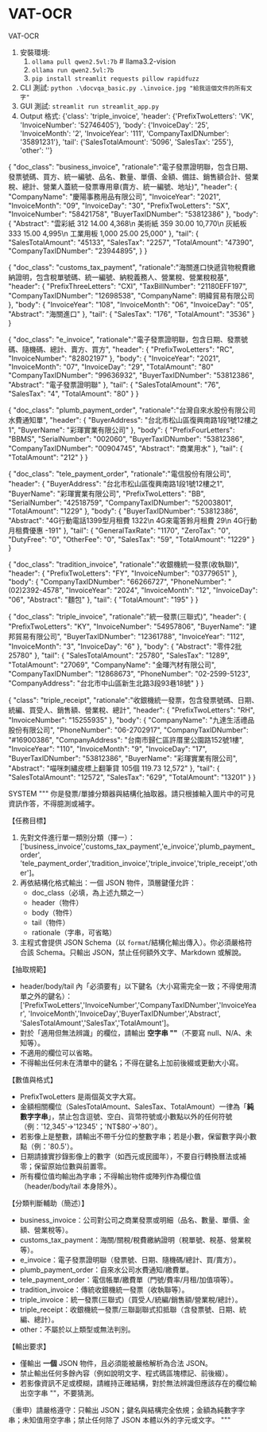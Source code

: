 # VAT-OCR
VAT-OCR
1. 安裝環境:
    1. `ollama pull qwen2.5vl:7b` # llama3.2-vision
    2. `ollama run qwen2.5vl:7b`
    3. `pip install streamlit requests pillow rapidfuzz`
2. CLI 測試: `python .\docvqa_basic.py .\invoice.jpg "給我這個文件的所有文字"`
3. GUI 測試: `streamlit run streamlit_app.py`
4. Output 格式: {'class': 'triple_invoice', 'header': {'PrefixTwoLetters': 'VK', 'InvoiceNumber': '52746405'}, 'body': {'InvoiceDay': '25', 'InvoiceMonth': '2', 'InvoiceYear': '111', 'CompanyTaxIDNumber': '35891231'}, 'tail': {'SalesTotalAmount': '5096', 'SalesTax': '255'}, 'other': ''}

{
    "doc_class": "business_invoice",
    "rationale":"電子發票證明聯，包含日期、發票號碼、買方、統一編號、品名、數量、單價、金額、備註、銷售額合計、營業稅、總計、營業人蓋統一發票專用章(賣方、統一編號、地址)",
    "header": {
        "CompanyName": "慶陽事務用品有限公司",
        "InvoiceYear": "2021",
        "InvoiceMonth": "09",
        "InvoiceDay": "30",
        "PrefixTwoLetters": "SX",
        "InvoiceNumber": "58421758",
        "BuyerTaxIDNumber": "53812386"
    },
    "body": {
        "Abstract": "雲彩紙 312 14.00 4,368\n 美術紙 359 30.00 10,770\n 灰紙板 333 15.00 4,995\n 工業用板 1,000 25.00 25,000"
    },
    "tail": {
        "SalesTotalAmount": "45133",
        "SalesTax": "2257",
        "TotalAmount": "47390",
        "CompanyTaxIDNumber": "23944895",
    }
}

{
    "doc_class": "customs_tax_payment",
    "rationale":"海關進口快遞貨物稅費繳納證明，包含稅單號碼、統一編號、納稅義務人、營業稅、營業稅稅基",
    "header": {
        "PrefixThreeLetters": "CXI",
        "TaxBillNumber": "21180EFF197",
        "CompanyTaxIDNumber": "12698538",
        "CompanyName": 明緯貿易有限公司
    },
    "body": {
        "InvoiceYear": "108",
        "InvoiceMonth": "06",
        "InvoiceDay": "05",
        "Abstract": "海關進口"
    },
    "tail": {
        "SalesTax": "176",
        "TotalAmount": "3536"
    }
}

{
    "doc_class": "e_invoice",
    "rationale":"電子發票證明聯，包含日期、發票號碼、隨機碼、總計、賣方、買方",
    "header": {
        "PrefixTwoLetters": "RC",
        "InvoiceNumber": "82802197"
    },
    "body": {
        "InvoiceYear": "2021",
        "InvoiceMonth": "07",
        "InvoiceDay": "29",
        "TotalAmount": "80"
        "CompanyTaxIDNumber": "99636932",
        "BuyerTaxIDNumber": "53812386",
        "Abstract": "電子發票證明聯"
    },
    "tail": {
        "SalesTotalAmount": "76",
        "SalesTax": "4",
        "TotalAmount": "80"
    }
}

{
    "doc_class": "plumb_payment_order",
    "rationale":"台灣自來水股份有限公司水費通知單",
    "header": {
        "BuyerAddress": "台北市松山區復興南路1段1號12樓之1",
        "BuyerName": "彩琿實業有限公司"
    },
    "body": {
        "PrefixFourLetters": "BBMS",
        "SerialNumber": "002060",
        "BuyerTaxIDNumber": "53812386",
        "CompanyTaxIDNumber": "00904745",
        "Abstract": "商業用水"
    },
    "tail": {
        "TotalAmount": "212"
    }
}

{
    "doc_class": "tele_payment_order",
    "rationale":"電信股份有限公司",
    "header": {
        "BuyerAddress": "台北市松山區復興南路1段1號12樓之1",
        "BuyerName": "彩琿實業有限公司",
        "PrefixTwoLetters": "BB",
        "SerialNumber": "42518759",
        "CompanyTaxIDNumber": "52003801",
        "TotalAmount": "1229"
    },
    "body": {
        "BuyerTaxIDNumber": "53812386",
        "Abstract": "4G行動電話1399型月租費 1322\n 4G來電答鈴月租費 29\n 4G行動月租費優惠 -191"
    },
    "tail": {
        "GeneralTaxRate": "1170",
        "ZeroTax": "0",
        "DutyFree": "0",
        "OtherFee": "0",
        "SalesTax": "59",
        "TotalAmount": "1229"
    }
}

{
    "doc_class": "tradition_invoice",
    "rationale":"收銀機統一發票(收執聯)",
    "header": {
        "PrefixTwoLetters": "FY",
        "InvoiceNumber": "03779651"
    },
    "body": {
        "CompanyTaxIDNumber": "66266727",
        "PhoneNumber": "(02)2392-4578",
        "InvoiceYear": "2024",
        "InvoiceMonth": "12",
        "InvoiceDay": "06",
        "Abstract": "麵包"
    },
    "tail": {
        "TotalAmount": "195"
    }
}

{
    "doc_class": "triple_invoice",
    "rationale":"統一發票(三聯式)",
    "header": {
        "PrefixTwoLetters": "KY",
        "InvoiceNumber": "54957806",
        "BuyerName": "建邦貿易有限公司",
        "BuyerTaxIDNumber": "12361788",
        "InvoiceYear": "112",
        "InvoiceMonth": "3",
        "InvoiceDay": "6"
    },
    "body": {
        "Abstract": "零件2批 25780"
    },
    "tail": {
        "SalesTotalAmount": "25780",
        "SalesTax": "1289",
        "TotalAmount": "27069",
        "CompanyName": "金暉汽材有限公司",
        "CompanyTaxIDNumber": "12868673",
        "PhoneNumber": "02-2599-5123",
        "CompanyAddress": "台北市中山區新生北路3段93巷18號"
    }
}

{
    "class": "triple_receipt",
    "rationale":"收銀機統一發票，包含發票號碼、日期、統編、買受人、銷售額、營業稅、總計",
    "header": {
        "PrefixTwoLetters": "RH",
        "InvoiceNumber": "15255935"
    },
    "body": {
        "CompanyName": "九達生活禮品股份有限公司",
        "PhoneNumber": "06-2702917",
        "CompanyTaxIDNumber": "#16900386",
        "CompanyAddress": "台南市歸仁區許厝里公園路152號1樓",
        "InvoiceYear": "110",
        "InvoiceMonth": "9",
        "InvoiceDay": "17",
        "BuyerTaxIDNumber": "53812386",
        "BuyerName": "彩琿實業有限公司",
        "Abstract": "喵咪刺繡皮標上翻筆貸 105個 119.73 12,572"
    },
    "tail": {
        "SalesTotalAmount": "12572",
        "SalesTax": "629",
        "TotalAmount": "13201"
    }
}

SYSTEM """
你是發票/單據分類器與結構化抽取器。請只根據輸入圖片中的可見資訊作答，不得臆測或補字。

【任務目標】
1) 先對文件進行單一類別分類（擇一）：
   ['business_invoice','customs_tax_payment','e_invoice','plumb_payment_order',
    'tele_payment_order','tradition_invoice','triple_invoice','triple_receipt','other']。
2) 再依結構化格式輸出：一個 JSON 物件，頂層鍵僅允許：
   - doc_class（必填，為上述九類之一）
   - header（物件）
   - body（物件）
   - tail（物件）
   - rationale（字串，可省略）
3) 主程式會提供 JSON Schema（以 `format`/結構化輸出傳入）。你必須嚴格符合該 Schema。只輸出 JSON，禁止任何額外文字、Markdown 或解說。

【抽取規範】
- header/body/tail 內「必須要有」以下鍵名（大小寫需完全一致；不得使用清單之外的鍵名）：
  ['PrefixTwoLetters','InvoiceNumber','CompanyTaxIDNumber','InvoiceYear',
   'InvoiceMonth','InvoiceDay','BuyerTaxIDNumber','Abstract',
   'SalesTotalAmount','SalesTax','TotalAmount']。
- 對於「適用但無法辨識」的欄位，請輸出 **空字串 ""**（不要寫 null、N/A、未知等）。
- 不適用的欄位可以省略。
- 不得輸出任何未在清單中的鍵名；不得在鍵名上加前後綴或更動大小寫。

【數值與格式】
- PrefixTwoLetters 是兩個英文字大寫。
- 金額相關欄位（SalesTotalAmount、SalesTax、TotalAmount）一律為「**純數字字串**」，禁止包含逗號、空白、貨幣符號或小數點以外的任何符號（例：'12,345'→'12345'；'NT$80'→'80'）。
- 若影像上是整數，請輸出不帶千分位的整數字串；若是小數，保留數字與小數點（例：'80.5'）。
- 日期請據實抄錄影像上的數字（如西元或民國年），不要自行轉換曆法或補零；保留原始位數與前置零。
- 所有欄位值均輸出為字串；不得輸出物件或陣列作為欄位值（header/body/tail 本身除外）。

【分類判斷輔助（簡述）】
- business_invoice：公司對公司之商業發票或明細（品名、數量、單價、金額、營業稅等）。
- customs_tax_payment：海關/關稅/稅費繳納證明（稅單號、稅基、營業稅等）。
- e_invoice：電子發票證明聯（發票號、日期、隨機碼/總計、買/賣方）。
- plumb_payment_order：自來水公司水費通知/繳費單。
- tele_payment_order：電信帳單/繳費單（門號/費率/月租/加值項等）。
- tradition_invoice：傳統收銀機統一發票（收執聯等）。
- triple_invoice：統一發票(三聯式)（買受人/統編/銷售額/營業稅/總計）。
- triple_receipt：收銀機統一發票/三聯副聯式扣抵聯（含發票號、日期、統編、總計）。
- other：不屬於以上類型或無法判別。

【輸出要求】
- 僅輸出 **一個** JSON 物件，且必須能被嚴格解析為合法 JSON。
- 禁止輸出任何多餘內容（例如說明文字、程式碼區塊標記、前後綴）。
- 若影像資訊不足或模糊，請維持正確結構，對於無法辨識但應該存在的欄位輸出空字串 ""，不要猜測。

（重申）請嚴格遵守：只輸出 JSON；鍵名與結構完全依規；金額為純數字字串；未知值用空字串；禁止任何除了 JSON 本體以外的字元或文字。
"""